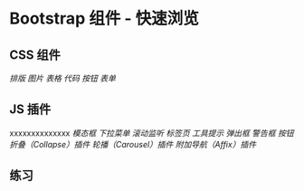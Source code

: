 # Bootstrap 组件 - 快速浏览



## CSS 组件
*排版*
*图片*
*表格*
*代码*
*按钮*
*表单*

## JS 插件
xxxxxxxxxxxxxx
*模态框*
*下拉菜单*
*滚动监听*
*标签页*
*工具提示*
*弹出框*
*警告框*
*按钮*
*折叠（Collapse）插件*
*轮播（Carousel）插件*
*附加导航（Affix）插件*

## 练习
